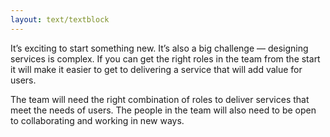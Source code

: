 ```yaml
---
layout: text/textblock
---
```

It’s exciting to start something new. It’s also a big challenge — designing services is complex.
If you can get the right roles in the team from the start it will make it easier to get to delivering a service that will add value for users.

The team will need the right combination of roles to deliver services that meet the needs of users. The people in the team will also need to be open to collaborating and working in new ways.
